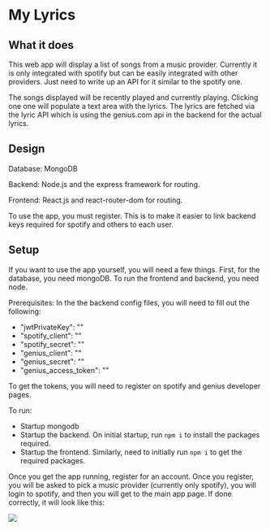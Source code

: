 # My Lyrics

## What it does

This web app will display a list of songs from a music provider. Currently it is only integrated with spotify but can be easily integrated with other providers. Just need to write up an API for it similar to the spotify one.

The songs displayed will be recently played and currently playing. Clicking one one will populate a text area with the lyrics. The lyrics are fetched via the lyric API which is using the genius.com api in the backend for the actual lyrics.

## Design

Database: MongoDB

Backend: Node.js and the express framework for routing.

Frontend: React.js and react-router-dom for routing.

To use the app, you must register. This is to make it easier to link backend keys required for spotify and others to each user.

## Setup

If you want to use the app yourself, you will need a few things. First, for the database, you need mongoDB. To run the frontend and backend, you need node.

Prerequisites:
In the the backend config files, you will need to fill out the following:

- "jwtPrivateKey": ""
- "spotify_client": ""
- "spotify_secret": ""
- "genius_client": ""
- "genius_secret": ""
- "genius_access_token": ""

To get the tokens, you will need to register on spotify and genius developer pages.

To run:

- Startup mongodb
- Startup the backend. On initial startup, run `npm i` to install the packages required.
- Startup the frontend. Similarly, need to initially run `npm i` to get the required packages.

Once you get the app running, register for an account. Once you register, you will be asked to pick a music provider (currently only spotify), you will login to spotify, and then you will get to the main app page. If done correctly, it will look like this:

![](https://i.imgur.com/hGxinh4.png)
